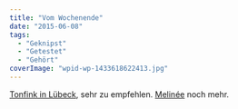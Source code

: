 ```yaml
---
title: "Vom Wochenende"
date: "2015-06-08"
tags:
  - "Geknipst"
  - "Getestet"
  - "Gehört"
coverImage: "wpid-wp-1433618622413.jpg"
---
```


[Tonfink in Lübeck](http://www.tonfink.de/), sehr zu empfehlen. [Melinée](http://www.melinee.fr/) noch mehr.
